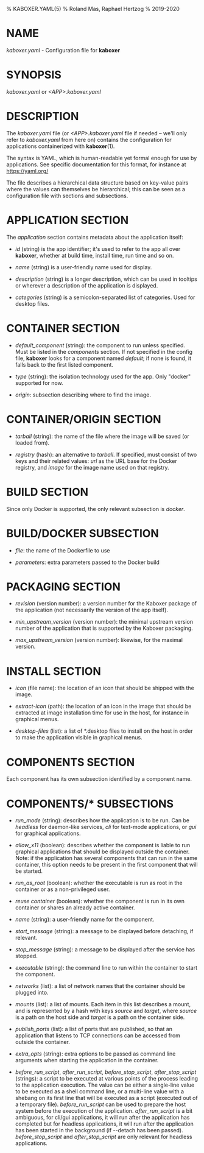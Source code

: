 % KABOXER.YAML(5)
% Roland Mas, Raphael Hertzog
% 2019-2020

# NAME

*kaboxer.yaml* - Configuration file for **kaboxer**

# SYNOPSIS

*kaboxer.yaml* or *\<APP\>.kaboxer.yaml*

# DESCRIPTION

The *kaboxer.yaml* file (or *\<APP\>.kaboxer.yaml* file if needed –
we'll only refer to *kaboxer.yaml* from here on) contains the
configuration for applications containerized with **kaboxer**(1).

The syntax is YAML, which is human-readable yet formal enough for use
by applications. See specific documentation for this format, for
instance at https://yaml.org/

The file describes a hierarchical data structure based on key-value
pairs where the values can themselves be hierarchical; this can be
seen as a configuration file with sections and subsections.

# APPLICATION SECTION

The *application* section contains metadata about the application
itself:

* *id* (string) is the app identifier; it's used to refer to the app
  all over **kaboxer**, whether at build time, install time, run time
  and so on.

* *name* (string) is a user-friendly name used for display.

* *description* (string) is a longer description, which can be used
  in tooltips or wherever a description of the application is
  displayed.

* *categories* (string) is a semicolon-separated list of
  categories. Used for desktop files.

# CONTAINER SECTION

* *default_component* (string): the component to run unless
  specified. Must be listed in the *components* section. If not
  specified in the config file, **kaboxer** looks for a component
  named *default*; if none is found, it falls back to the first listed
  component.

* *type* (string): the isolation technology used for the app. Only
  "docker" supported for now.

* *origin*: subsection describing where to find the image.

# CONTAINER/ORIGIN SECTION

* *tarball* (string): the name of the file where the image will be
  saved (or loaded from).

* *registry* (hash): an alternative to *tarball*. If specified, must
  consist of two keys and their related values: *url* as the URL base
  for the Docker registry, and *image* for the image name used on that
  registry.

# BUILD SECTION

Since only Docker is supported, the only relevant subsection is
*docker*.

# BUILD/DOCKER SUBSECTION

* *file*: the name of the Dockerfile to use

* *parameters*: extra parameters passed to the Docker build

# PACKAGING SECTION

* *revision* (version number): a version number for the Kaboxer
  package of the application (not necessarily the version of the app
  itself).

* *min_upstream_version* (version number): the minimal upstream
  version number of the application that is supported by the Kaboxer
  packaging.

* *max_upstream_version* (version number): likewise, for the maximal
  version.

# INSTALL SECTION

* *icon* (file name): the location of an icon that should be shipped
  with the image.

* *extract-icon* (path): the location of an icon in the image that
  should be extracted at image installation time for use in the host,
  for instance in graphical menus.

* *desktop-files* (list): a list of \*.desktop files to
  install on the host in order to make the application visible in
  graphical menus.

# COMPONENTS SECTION

Each component has its own subsection identified by a component name.

# COMPONENTS/* SUBSECTIONS

* *run_mode* (string): describes how the application is to be
  run. Can be *headless* for daemon-like services, *cli* for text-mode
  applications, or *gui* for graphical applications.

* *allow_x11* (boolean): describes whether the component is liable
  to run graphical applications that should be displayed outside the
  container. Note: if the application has several components that can
  run in the same container, this option needs to be present in the
  first component that will be started.

* *run_as_root* (boolean): whether the executable is run as root in
  the container or as a non-privileged user.

* *reuse container* (boolean): whether the component is run in its
  own container or shares an already active container.

* *name* (string): a user-friendly name for the component.

* *start_message* (string): a message to be displayed before
  detaching, if relevant.

* *stop_message* (string): a message to be displayed after the service
  has stopped.

* *executable* (string): the command line to run within the
  container to start the component.

* *networks* (list): a list of network names that the container should
  be plugged into.

* *mounts* (list): a list of mounts. Each item in this list describes
  a mount, and is represented by a hash with keys *source* and
  *target*, where *source* is a path on the host side and *target* is
  a path on the container side.

* *publish_ports* (list): a list of ports that are published, so that
  an application that listens to TCP connections can be accessed from
  outside the container.

* *extra_opts* (string): extra options to be passed as command line
  arguments when starting the application in the container.

* *before_run_script*, *after_run_script*, *before_stop_script*,
  *after_stop_script* (strings): a script to be executed at various
  points of the process leading to the application execution. The value
  can be either a single-line value to be executed as a shell command
  line, or a multi-line value with a shebang on its first line that will
  be executed as a script (executed out of a temporary file).
  *before_run_script* can be used to prepare the host system before
  the execution of the application. *after_run_script* is a bit ambiguous,
  for cli/gui applications, it will run after the application has
  completed but for headless applications, it will run after the
  application has been started in the background (if --detach has been
  passed). *before_stop_script* and *after_stop_script* are only
  relevant for headless applications.
